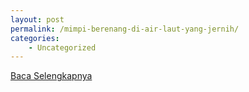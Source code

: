 ```yaml
---
layout: post
permalink: /mimpi-berenang-di-air-laut-yang-jernih/
categories:
    - Uncategorized
---
```


[Baca Selengkapnya](/02)